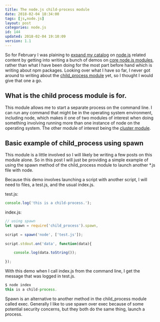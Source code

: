 ```yaml
---
title: The node.js child-process module
date: 2018-02-04 18:34:00
tags: [js,node.js]
layout: post
categories: node.js
id: 144
updated: 2018-02-04 19:10:09
version: 1.1
---
```


So for February I was plaining to [expand my catalog](/categories/node-js/) on [node.js](https://nodejs.org/en/) related content by getting into writing a bunch of demos on [core node.js modules](https://nodejs.org/dist/latest-v8.x/docs/api/), rather than what I have been doing for the most part before hand which is writing about npm packages. Looking over what I have so far, I never got around to writing about the [child_process module](https://nodejs.org/dist/latest-v8.x/docs/api/child_process.html) yet, so I thought I would give that one a go.

<!-- more -->

## What is the child process module is for.

This module allows me to start a separate process on the command line. I can run any command that might be in the operating system environment, including node, which makes it one of two modules of interest when doing something involving running more than one instance of node on the operating system. The other module of interest being the [cluster module](/2018/01/18/nodejs-cluster/).

## Basic example of child_process using spawn

This module is a little involved so I will likely be writing a few posts on this module alone. So in this post I will just be providing a simple example of using the spawn method of the child_process module to launch another \*.js file with node.

Because this demo involves launching a script with another script, I will need to files, a test.js, and the usual index.js.

test.js:
```js
console.log('this is a child-process.');
```

index.js:
```js
// using spawn
let spawn = require('child_process').spawn,
 
script = spawn('node', ['test.js']);
 
script.stdout.on('data', function(data){
 
    console.log(data.toString());
 
});
```

With this demo when I call index.js from the command line, I get the message that was logged in test.js.

```js
$ node index
this is a child-process.
```

Spawn is an alternative to another method in the child_process module called exec. Generally I like to use spawn over exec because of some potential security concerns, but they both do the same thing, launch a process.
